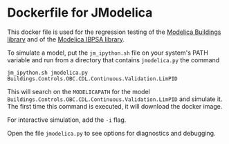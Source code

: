 # Dockerfile for JModelica

This docker file is used for the regression testing
of the [Modelica Buildings library](https://github.com/lbl-srg/modelica-buildings) and
of the [Modelica IBPSA library](https://github.com/lbl-srg/modelica-buildings).

To simulate a model, put the `jm_ipython.sh` file on your system's PATH variable
and run from a directory that contains `jmodelica.py` the command
```
jm_ipython.sh jmodelica.py Buildings.Controls.OBC.CDL.Continuous.Validation.LimPID
```
This will search on the `MODELICAPATH` for the model `Buildings.Controls.OBC.CDL.Continuous.Validation.LimPID`
and simulate it. The first time this command is executed, it will download the docker image.

For interactive simulation, add the `-i` flag.

Open the file `jmodelica.py` to see options for diagnostics and debugging.
